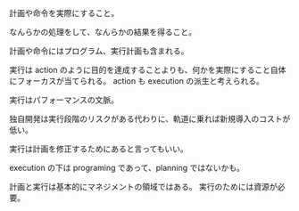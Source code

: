 計画や命令を実際にすること。

なんらかの処理をして、なんらかの結果を得ること。

計画や命令にはプログラム、実行計画も含まれる。

実行は action のように目的を達成することよりも、何かを実際にすること自体にフォーカスが当てられる。
action も execution の派生と考えられる。

実行はパフォーマンスの文脈。

独自開発は実行段階のリスクがある代わりに、軌道に乗れば新規導入のコストが低い。

実行は計画を修正するためにあると言ってもいい。

execution の下は programing であって、planning ではないかも。

計画と実行は基本的にマネジメントの領域ではある。
実行のためには資源が必要。
